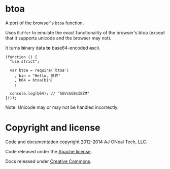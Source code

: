 btoa
===

A port of the browser's `btoa` function.

Uses `Buffer` to emulate the exact functionality of the browser's btoa (except that it supports unicode and the browser may not).

It turns **b**inary data __to__ base64-encoded **a**scii.

    (function () {
      "use strict";
      
      var btoa = require('btoa')
        , bin = "Hello, 世界"
        , b64 = btoa(bin)
        ;

      console.log(b64); // "SGVsbG8sIBZM"
    }());

Note: Unicode may or may not be handled incorrectly.

Copyright and license
===

Code and documentation copyright 2012-2014 AJ ONeal Tech, LLC.

Code released under the [Apache license](https://github.com/node-browser-compat/btoa/blob/master/LICENSE).

Docs released under [Creative Commons](https://github.com/node-browser-compat/btoa/blob/master/LICENSE.DOCS).
